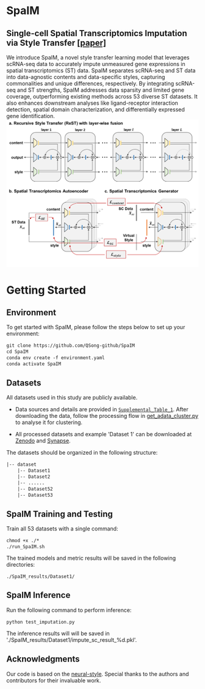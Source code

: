 # SpaIM

## Single-cell Spatial Transcriptomics Imputation via Style Transfer  [[paper]](https://www.biorxiv.org/content/10.1101/2025.01.24.634756v1.full.pdf)

We introduce SpaIM, a novel style transfer learning model that leverages scRNA-seq data to accurately impute unmeasured gene expressions in spatial transcriptomics (ST) data. SpaIM separates scRNA-seq and ST data into data-agnostic contents and data-specific styles, capturing commonalities and unique differences, respectively. By integrating scRNA-seq and ST strengths, SpaIM addresses data sparsity and limited gene coverage, outperforming existing methods across 53 diverse ST datasets. It also enhances downstream analyses like ligand-receptor interaction detection, spatial domain characterization, and differentially expressed gene identification.
![workflow](./Fig1.png)

# Getting Started

## Environment

To get started with SpaIM, please follow the steps below to set up your environment:

```commandline
git clone https://github.com/QSong-github/SpaIM
cd SpaIM
conda env create -f environment.yaml
conda activate SpaIM
```

## Datasets

All datasets used in this study are publicly available. 

- Data sources and details are provided in [`Supplemental_Table_1`](./Supplemental_Table_1.xlsx). After downloading the data, follow the processing flow in [get_adata_cluster.py](get_adata_cluster.py) to analyse it for clustering.

- All processed datasets and example 'Dataset 1' can be downloaded at [Zenodo](https://zenodo.org/records/14741028) and [Synapse](https://www.synapse.org/Synapse:syn64421787/files/).

The datasets should be organized in the following structure:
```
|-- dataset
    |-- Dataset1
    |-- Dataset2
    |-- ......
    |-- Dataset52
    |-- Dataset53
```

## SpaIM Training and Testing

Train all 53 datasets with a single command:
```
chmod +x ./*
./run_SpaIM.sh
```

The trained models and metric results will be saved in the following directories:
```
./SpaIM_results/Dataset1/
```

## SpaIM Inference

Run the following command to perform inference:
```
python test_imputation.py
```
The inference results will will be saved in './SpaIM_results/Dataset1/impute_sc_result_%d.pkl'.

## Acknowledgments

Our code is based on the [neural-style](https://github.com/jcjohnson/neural-style). Special thanks to the authors and contributors for their invaluable work.

